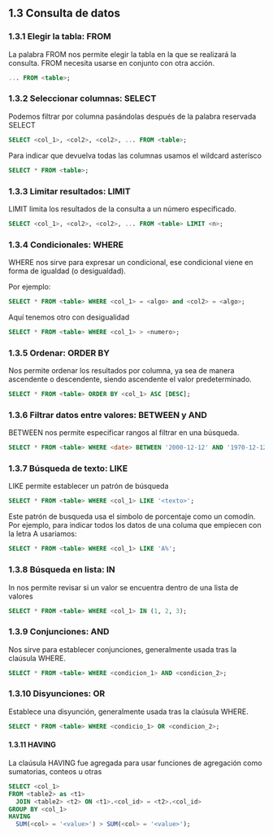 ## 1.3 Consulta de datos

### 1.3.1 Elegir la tabla: FROM

La palabra FROM nos permite elegir la tabla en la que se realizará la consulta. FROM necesita usarse en conjunto con otra acción.

``` sql
... FROM <table>;
```

### 1.3.2 Seleccionar columnas: SELECT

Podemos filtrar por columna pasándolas después de la palabra reservada SELECT

``` sql
SELECT <col_1>, <col2>, <col2>, ... FROM <table>;
```

Para indicar que devuelva todas las columnas usamos el wildcard asterísco

``` sql
SELECT * FROM <table>;
```

### 1.3.3 Limitar resultados: LIMIT

LIMIT limita los resultados de la consulta a un número especificado.

``` sql
SELECT <col_1>, <col2>, <col2>, ... FROM <table> LIMIT <n>;
```

### 1.3.4 Condicionales: WHERE

WHERE nos sirve para expresar un condicional, ese condicional viene en forma de igualdad (o desigualdad).

Por ejemplo:

``` sql
SELECT * FROM <table> WHERE <col_1> = <algo> and <col2> = <algo>;
```

Aquí tenemos otro con desigualidad

``` sql
SELECT * FROM <table> WHERE <col_1> > <numero>;
```

### 1.3.5 Ordenar: ORDER BY

Nos permite ordenar los resultados por columna, ya sea de manera ascendente o descendente, siendo ascendente el valor predeterminado.

``` sql
SELECT * FROM <table> ORDER BY <col_1> ASC [DESC];
```

### 1.3.6 Filtrar datos entre valores: BETWEEN y AND

BETWEEN nos permite especificar rangos al filtrar en una búsqueda.

``` sql
SELECT * FROM <table> WHERE <date> BETWEEN '2000-12-12' AND '1970-12-12';
```

### 1.3.7 Búsqueda de texto: LIKE

LIKE permite establecer un patrón de búsqueda

``` sql
SELECT * FROM <table> WHERE <col_1> LIKE '<texto>';
```

Este patrón de busqueda usa el simbolo de porcentaje como un comodín. Por ejemplo, para indicar todos los datos de una columa que empiecen con la letra A usariamos:

``` sql
SELECT * FROM <table> WHERE <col_1> LIKE 'A%';
```

### 1.3.8 Búsqueda en lista: IN

In nos permite revisar si un valor se encuentra dentro de una lista de valores

``` sql
SELECT * FROM <table> WHERE <col_1> IN (1, 2, 3);
```

### 1.3.9 Conjunciones: AND

Nos sirve para establecer conjunciones, generalmente usada tras la claúsula WHERE.


``` sql
SELECT * FROM <table> WHERE <condicion_1> AND <condicion_2>;
```

### 1.3.10 Disyunciones: OR

Establece una disyunción, generalmente usada tras la claúsula WHERE.

``` sql
SELECT * FROM <table> WHERE <condicio_1> OR <condicion_2>;
```

#### 1.3.11 HAVING

La claúsula HAVING fue agregada para usar funciones de agregación como sumatorias, conteos u otras

``` sql
SELECT <col_1>
FROM <table2> as <t1>
  JOIN <table2> <t2> ON <t1>.<col_id> = <t2>.<col_id>
GROUP BY <col_1>
HAVING
  SUM(<col> = '<value>') > SUM(<col> = '<value>');
```